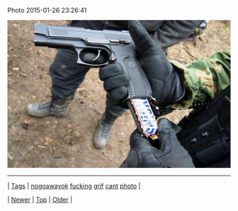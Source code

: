 <!--
title: Photo 2015-01-26 23
date: 2020-06-28T15:27:00.063Z
tags: nogoawayok, fucking, grif, cant, photo
-->


Photo 2015-01-26 23:26:41

![](109244156854-0.jpg)

<!--BOTTOM-POST-NAVIGATION-->
---

| [Tags](tags.md) | [nogoawayok](tag-nogoawayok.md) [fucking](tag-fucking.md) [grif](tag-grif.md) [cant](tag-cant.md) [photo](tag-photo.md) |

| [Newer](109239426444.md) | [Top](index.md) | [Older](109286817383.md) |
